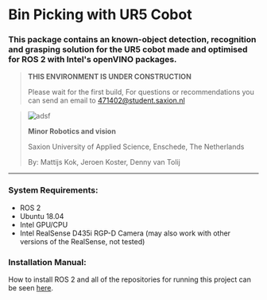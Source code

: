 # Bin Picking with UR5 Cobot

### This package contains an known-object detection, recognition and grasping solution for the UR5 cobot made and optimised for ROS 2 with Intel's openVINO packages. 

> **THIS ENVIRONMENT IS UNDER CONSTRUCTION**
> 
> Please wait for the first build,
> For questions or recommendations you can send an email to 471402@student.saxion.nl


>![adsf](https://user-images.githubusercontent.com/79080234/118650396-b4485d80-b7e4-11eb-8b47-f03d05e061ab.png)
>
>**Minor Robotics and vision**
>
>Saxion University of Applied Science, Enschede, The Netherlands
>
>By: Mattijs Kok, Jeroen Koster, Denny van Tolij
___


### System Requirements:

- ROS 2
- Ubuntu 18.04
- Intel GPU/CPU
- Intel RealSense D435i RGP-D Camera (may also work with other versions of the RealSense, not tested)

### Installation Manual:

How to install ROS 2 and all of the repositories for running this project can be seen [here](https://github.com/mattijsk14/BinPicking/tree/main/Installation).
